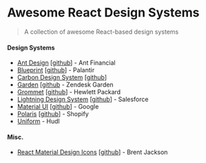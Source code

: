 # Awesome React Design Systems

> A collection of awesome React-based design systems

#### Design Systems

- [Ant Design](https://ant.design/) [[github](https://github.com/ant-design/ant-design/)] - Ant Financial
- [Blueprint](http://blueprintjs.com/) [[github](https://github.com/palantir/blueprint)] - Palantir
- [Carbon Design System](http://carbondesignsystem.com/) [[github](https://github.com/carbon-design-system/carbon-components)]
- [Garden](https://garden.zendesk.com/react-components/) [[github](https://github.com/zendeskgarden/react-components) - Zendesk Garden
- [Grommet](http://grommet.io/) [[github](https://github.com/grommet/grommet)] - Hewlett Packard
- [Lightning Design System](https://react.lightningdesignsystem.com/) [[github](https://github.com/salesforce/design-system-react)] - Salesforce
- [Material UI](https://www.material-ui.com/#/) [[github](https://github.com/mui-org/material-ui)] - Google
- [Polaris](https://polaris.shopify.com/) [[github](https://github.com/Shopify/polaris)] - Shopify
- [Uniform](http://uniform.hudl.com/) - Hudl

#### Misc.

- [React Material Design Icons](https://jxnblk.com/rmdi/) [[github](https://github.com/jxnblk/rmdi)] - Brent Jackson
